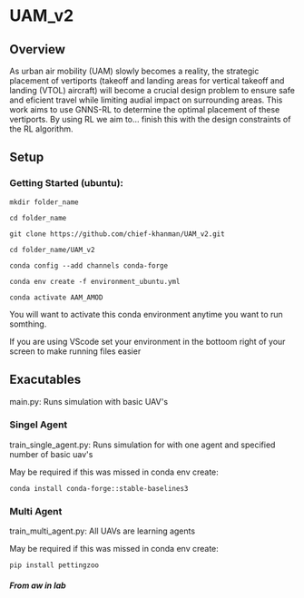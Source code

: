 # UAM_v2

## Overview

As urban air mobility (UAM) slowly becomes a reality, the strategic placement of vertiports (takeoff and landing areas for vertical takeoff and landing (VTOL) aircraft) will become a crucial design problem to ensure safe and eficient travel while limiting audial impact on surrounding areas. This work aims to use GNNS-RL to determine the optimal placement of these vertiports. By using RL we aim to... finish this with the design constraints of the RL algorithm.

## Setup

### Getting Started (ubuntu):

```
mkdir folder_name
```

```
cd folder_name
```

```
git clone https://github.com/chief-khanman/UAM_v2.git
```

```
cd folder_name/UAM_v2
```

```
conda config --add channels conda-forge
```

```
conda env create -f environment_ubuntu.yml
```

```
conda activate AAM_AMOD
```

You will want to activate this conda environment anytime you want to run somthing.

If you are using VScode set your environment in the bottoom right of your screen to make running files easier

## Exacutables

main.py: Runs simulation with basic UAV's

### Singel Agent

train_single_agent.py: Runs simulation for with one agent and specified number of basic uav's

May be required if this was missed in conda env create:

```
conda install conda-forge::stable-baselines3
```

### Multi Agent

train_multi_agent.py: All UAVs are learning agents

May be required if this was missed in conda env create:

```
pip install pettingzoo

```
##### From aw in lab


